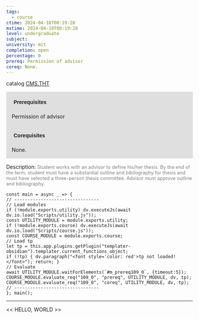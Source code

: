```yaml
---
tags:
  - course
ctime: 2024-04-18T00:19:28
mstime: 2024-04-18T00:19:28
level: undergraduate
subject: 
university: mit
completion: open
percentage: 0
prereq: Permission of advisor
coreq: None.
---
```


catalog [CMS.THT](http://student.mit.edu/catalog/mCMSa.html#CMS.THT)

<span style="display: block; padding: 15px; background-color: rgb(100, 100, 100, 0.2);"><font id="m_prereq109_0" style="display: block; font-family: Arial, sans-serif; font-weight: bold; padding: 5px">Prerequisites</font><br><span id="prereq109_0">Permission of advisor</span></span>
<span style="display: block; padding: 15px; background-color: rgb(100, 100, 100, 0.2);"><font id="m_coreq109_0" style="display: block; font-family: Arial, sans-serif; font-weight: bold; padding: 5px">Corequisites</font><br><span id="coreq109_0">None.</span></span>

<font style="">Description:</font>
<font style="color: grey; font-size: 0.8rem;">Student works with an advisor to define his/her thesis. By the end of the term, student must have a substantial outline and bibilography for thesis and must have selected a three-person thesis committee. Advisor must approve outline and bibliography.</font>

```dataviewjs
const main = async _ => {
// --------------------------------
// Load modules
if (!module.exports.utility) dv.executeJs(await dv.io.load("Scripts/utility.js"));
const UTILITY_MODULE = module.exports.utility;
if (!module.exports.course) dv.executeJs(await dv.io.load("Scripts/course.js"));
const COURSE_MODULE = module.exports.course;
// Load tp
let tp = this.app.plugins.getPlugin("templater-obsidian").templater.current_functions_object;
if (!tp) { dv.paragraph("<font style='color: red'>tp not loaded!</font>"); return; }
// Evaluate
await UTILITY_MODULE.waitForElements(`#m_prereq109_0`, {timeout:5});
COURSE_MODULE.evaluate_req("109_0", "prereq", UTILITY_MODULE, dv, tp);
COURSE_MODULE.evaluate_req("109_0", "coreq", UTILITY_MODULE, dv, tp);
// --------------------------------
}; main();
```

---

<< HELLO, WORLD >>
